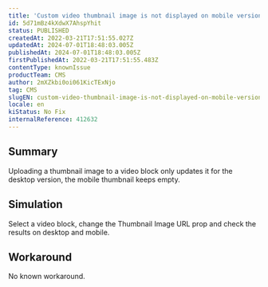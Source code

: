 ```yaml
---
title: 'Custom video thumbnail image is not displayed on mobile version'
id: 5d71mBz4kXdwX7AhspYhit
status: PUBLISHED
createdAt: 2022-03-21T17:51:55.027Z
updatedAt: 2024-07-01T18:48:03.005Z
publishedAt: 2024-07-01T18:48:03.005Z
firstPublishedAt: 2022-03-21T17:51:55.483Z
contentType: knownIssue
productTeam: CMS
author: 2mXZkbi0oi061KicTExNjo
tag: CMS
slugEN: custom-video-thumbnail-image-is-not-displayed-on-mobile-version
locale: en
kiStatus: No Fix
internalReference: 412632
---
```


## Summary


Uploading a thumbnail image to a video block only updates it for the desktop version, the mobile thumbnail keeps empty.




## Simulation


Select a video block, change the Thumbnail Image URL prop and check the results on desktop and mobile.




## Workaround


No known workaround.

